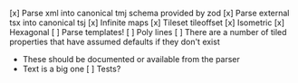 

[x] Parse xml into canonical tmj schema provided by zod
[x] Parse external tsx into canonical tsj
[x] Infinite maps
[x] Tileset tileoffset
[x] Isometric
[x] Hexagonal
[ ] Parse templates!
[ ] Poly lines
[ ] There are a number of tiled properties that have assumed defaults if they don't exist
  - These should be documented or available from the parser
  - Text is a big one
[ ] Tests?